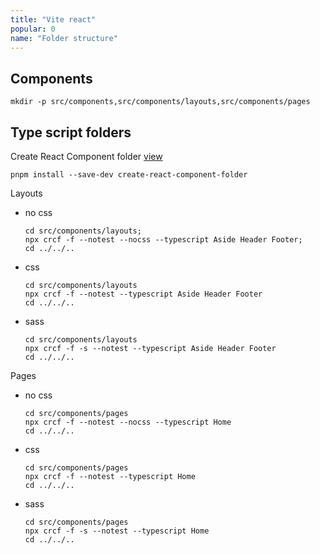 ```yaml
---
title: "Vite react"
popular: 0
name: "Folder structure"
---
```


## Components

```
mkdir -p src/components,src/components/layouts,src/components/pages
```

## Type script folders

Create React Component folder [view](https://www.npmjs.com/package/create-react-component-folder?activeTab=readme)

```
pnpm install --save-dev create-react-component-folder
```

Layouts

- no css

  ```
  cd src/components/layouts;
  npx crcf -f --notest --nocss --typescript Aside Header Footer;
  cd ../../..
  ```

- css

  ```
  cd src/components/layouts
  npx crcf -f --notest --typescript Aside Header Footer
  cd ../../..
  ```

- sass
  ```
  cd src/components/layouts
  npx crcf -f -s --notest --typescript Aside Header Footer
  cd ../../..
  ```

Pages

- no css

  ```
  cd src/components/pages
  npx crcf -f --notest --nocss --typescript Home
  cd ../../..
  ```

- css

  ```
  cd src/components/pages
  npx crcf -f --notest --typescript Home
  cd ../../..
  ```

- sass
  ```
  cd src/components/pages
  npx crcf -f -s --notest --typescript Home
  cd ../../..
  ```
